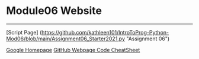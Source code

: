 # Module06 Website
---
[Script Page] (https://github.com/kathleen101/IntroToProg-Python-Mod06/blob/main/Assignment06_Starter2021.py "Assignment 06")

[Google Homepage](https://www.google.com "Google's Homepage")
[GitHub Webpage Code CheatSheet](https://github.com/adam-p/markdown-here/wiki/Markdown-Cheatsheet)
